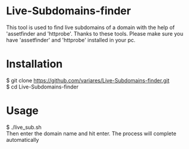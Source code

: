 # Live-Subdomains-finder
This tool is used to find live subdomains of a domain with the help of 'assetfinder and 'httprobe'. Thanks to these tools.
Please make sure you have 'assetfinder' and 'httprobe' installed in your pc. 

# Installation
$ git clone https://github.com/variares/Live-Subdomains-finder.git  
$ cd Live-Subdomains-finder

# Usage
$ ./live_sub.sh        
Then enter the domain name and hit enter. The process will complete automatically
